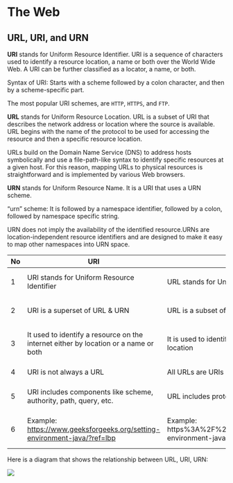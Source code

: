 # The Web

## URL, URI, and URN

**URI** stands for Uniform Resource Identifier. URI is a sequence of characters 
used to identify a resource location, a name or both over the World Wide Web. 
A URI can be further classified as a locator, a name, or both.

Syntax of URI: Starts with a scheme followed by a colon character, and then 
by a scheme-specific part.

The most popular URI schemes, are `HTTP`, `HTTPS`, and `FTP`.

**URL** stands for Uniform Resource Location. URL is a subset of URI that 
describes the network address or location where the source is available.
URL begins with the name of the protocol to be used for accessing the resource 
and then a specific resource location. 

URLs build on the Domain Name Service (DNS) to address hosts symbolically and 
use a file-path-like syntax to identify specific resources at a given host. 
For this reason, mapping URLs to physical resources is straightforward and is 
implemented by various Web browsers.

**URN** stands for Uniform Resource Name. It is a URI that uses a URN scheme.

“urn” scheme: It is followed by a namespace identifier, followed by a colon, 
followed by namespace specific string.

URN does not imply the availability of the identified resource.URNs are 
location-independent resource identifiers and are designed to make it easy to 
map other namespaces into URN space.

| No  | 	URI                                                                                | 	URL	                                                                                  | URN                                          |
|-----|-------------------------------------------------------------------------------------|----------------------------------------------------------------------------------------|----------------------------------------------|
| 1	  | URI stands for Uniform Resource Identifier                                          | 	URL stands for Uniform Resource Location                                              | 	URN stands for Uniform Resource Name        |
| 2	  | URI is a superset of URL & URN                                                      | 	URL is a subset of the Uniform Resource	                                              | URN  is a subset of the Uniform Resource.    |
| 3	  | It used to identify a resource on the internet either by location or a name or both | 	It is used to identify a resource on the internet either by location                  | 	It uniquely identifies the resource by name |
| 4	  | URI is not always a URL                                                             | 	All URLs are URIs                                                                     | 	All URNs are URIs                           |
| 5	  | URI includes components like scheme, authority, path, query, etc.                   | 	URL includes protocol,domain,path,hash,query,string etc                               | 	URN does not include any component          |
| 6   | Example: https://www.geeksforgeeks.org/setting-environment-java/?ref=lbp            | Example: https%3A%2F%2Fwww.geeksforgeeks.org%2Fsetting-environment-java%2F%3Fref%3Dlbp | Example:setting up the environment in java   |

Here is a diagram that shows the relationship between URL, URI, URN:

<img src="https://media.geeksforgeeks.org/wp-content/uploads/20220113133700/uriurlurn.jpg">




